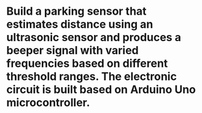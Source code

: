 # Build a parking sensor that estimates distance using an ultrasonic sensor and produces a beeper signal with varied frequencies based on different threshold ranges. The electronic circuit is built based on Arduino Uno microcontroller. 

